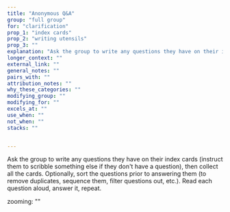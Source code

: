 ```yaml
---
title: "Anonymous Q&A"
group: "full group"
for: "clarification"
prop_1: "index cards"
prop_2: "writing utensils"
prop_3: ""
explanation: "Ask the group to write any questions they have on their index cards (instruct them to scribble something else if they don\'t have a question), then collect all the cards. Optionally, sort the questions prior to answering them (to remove duplicates, sequence them, filter questions out, etc.). Read each question aloud, answer it, repeat."
longer_context: ""
external_link: ""
general_notes: ""
pairs_with: ""
attribution_notes: ""
why_these_categories: ""
modifying_group: ""
modifying_for: ""
excels_at: ""
use_when: ""
not_when: ""
stacks: ""


---
```


Ask the group to write any questions they have on their index cards (instruct them to scribble something else if they don't have a question), then collect all the cards. Optionally, sort the questions prior to answering them (to remove duplicates, sequence them, filter questions out, etc.). Read each question aloud, answer it, repeat.

zooming: ""
